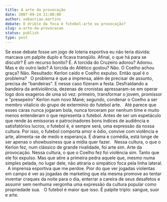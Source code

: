 ```yaml
---
title: A arte da provocação
date: 2007-09-24 21:00:00
author: sebastiao.martins
debate: O drible da foca é futebol-arte ou provocação?
slug: a-arte-da-provocacao
status: publish 
type: post
---
```


Se esse debate fosse um jogo de loteria esportiva eu não teria dúvida: marcava um palpite duplo e ficava tranqüilo. Afinal, o que há para se discutir? É um recurso bonito? É. A torcida do Cruzeiro adorou? Adorou. Mas e do outro lado? A torcida do Atlético gostou? Não. O Coelho achou graça? Não. Resultado: Kerlon caído e Coelho expulso. Então qual é o problema? 
 
O problema é que a imprensa, além de precisar de assunto, precisa de "bandeiras". E nesse caso fizeram a festa. Desfraldando a bandeira da antiviolência, dezenas de cronistas apressaram-se em operar logo dois exageros de uma só vez: primeiro, transformar o jovem, promissor e "presepeiro" Kerlon num novo Mané; segundo, condenar o Coelho a ser membro vitalício do grupo de extermínio do futebol arte.
 
Até parece que esses caras nunca jogaram bola, nunca torceram por nenhum time e muito menos entenderam o que representa o futebol. Antes de ser um espetáculo que rende às emissoras e patrocinadores bons índices de audiência e satisfatórios lucros, o futebol é, e sempre será, uma expressão da nossa cultura. Por isso, o futebol comporta amor e ódio, convive com violência e arte, alimenta-se de medo e esperança. É drama e comédia, está longe de ser apenas o showbusiness que a mídia quer fazer.
 
Nessa cultura, o que o Kerlon fez, num clássico de grande rivalidade, foi arte sim. Arte da provocação. Nessa cultura, o que o Coelho fez foi violência sim. Tanto que ele foi expulso. Mas que atire a primeira pedra aquele que, mesmo numa simples pelada, no lugar dele, não atiraria o simpático foca pela linha lateral.
 
A imprensa esportiva que me perdoe. Pior do que ver jogadas violentas em campo é ver as jogadas de marketing que ela mesma promove ao tentar inventar craques da noite para o dia, enterrar a careira de seus desafetos e assumir sem nenhuma vergonha uma expressão da cultura popular como propriedade sua.
 
O futebol é maior que isso. É palpite triplo: sangue, suor e arte. 
